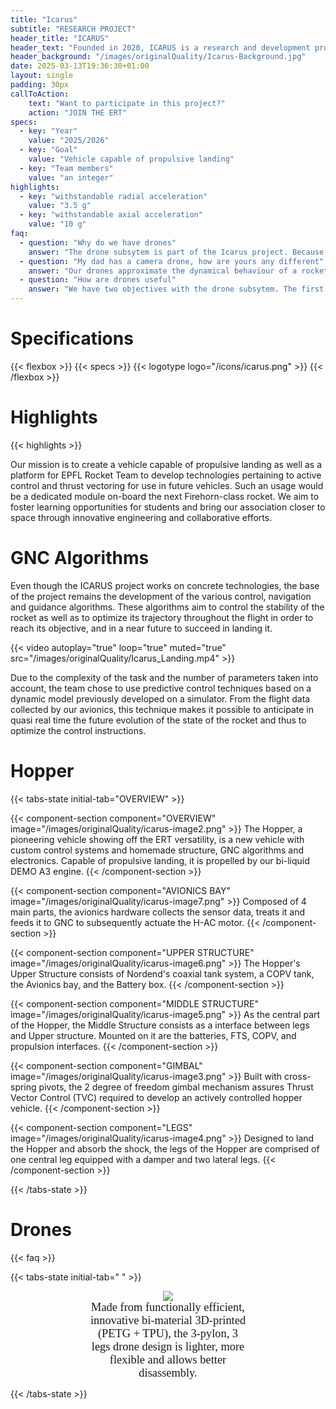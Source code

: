 ```yaml
---
title: "Icarus"
subtitle: "RESEARCH PROJECT"
header_title: "ICARUS"
header_text: "Founded in 2020, ICARUS is a research and development project on active attitude control technologies for future rocket teams. These technologies are crucial throughout the flight to control the trajectory and its smooth progress. The main objective is also to get our rockets back by landing them propulsively by reigniting their engines in the same way SpaceX is known to do, thus training students in technologies that are crucial to lowering the cost to reach space."
header_background: "/images/originalQuality/Icarus-Background.jpg"
date: 2025-03-13T19:36:30+01:00
layout: single
padding: 30px
callToAction:
    text: "Want to participate in this project?"
    action: "JOIN THE ERT"
specs:
  - key: "Year"
    value: "2025/2026"
  - key: "Goal"
    value: "Vehicle capable of propulsive landing"
  - key: "Team members"
    value: "an integer"
highlights:
  - key: "withstandable radial acceleration"
    value: "3.5 g"
  - key: "withstandable axial acceleration"
    value: "10 g"
faq:
  - question: "Why do we have drones"
    answer: "The drone subsytem is part of the Icarus project. Because we do not have the means of crashing a rocket once every 3 months (looking at you SpaceX), we need a way of testing algorithms, avionics and various systems before launching a rocket-powered vehicle. The drones are meant to be small, cheap, reusable, repairable and eventually disposable."
  - question: "My dad has a camera drone, how are yours any different"
    answer: "Our drones approximate the dynamical behaviour of a rocket. The first thing is that they have a high weight-to-thrust ratio (as usually does a rocket-powered vehicle). Their center of gravity is also way outside their center of thrust, hence they are quite difficult to control and need comprehensive algorithms. They are built in a specific way such as to ensure that they match the design intent and requirements of both the Hopper and their own."
  - question: "How are drones useful"
    answer: "We have two objectives with the drone subsytem. The first one is to build and maintain a fleet of said drones. The second objective is to serve as a test platform for cutting-edge technologies developped quickly from idea to integration to be used at a later date on other projects."
---
```


# Specifications

{{< flexbox >}}
    {{< specs >}}
    {{< logotype logo="/icons/icarus.png" >}}
{{< /flexbox >}}


# Highlights

{{< highlights >}}

Our mission is to create a vehicle capable of propulsive landing as well as a platform for EPFL Rocket Team to develop technologies pertaining to active control and thrust vectoring for use in future vehicles. Such an usage would be a dedicated module on-board the next Firehorn-class rocket. We aim to foster learning opportunities for students and bring our association closer to space through innovative engineering and collaborative efforts.

# GNC Algorithms

Even though the ICARUS project works on concrete technologies, the base of the project remains the development of the various control, navigation and guidance algorithms. These algorithms aim to control the stability of the rocket as well as to optimize its trajectory throughout the flight in order to reach its objective, and in a near future to succeed in landing it. 

{{< video autoplay="true" loop="true" muted="true" src="/images/originalQuality/Icarus_Landing.mp4" >}}

Due to the complexity of the task and the number of parameters taken into account, the team chose to use predictive control techniques based on a dynamic model previously developed on a simulator. From the flight data collected by our avionics, this technique makes it possible to anticipate in quasi real time the future evolution of the state of the rocket and thus to optimize the control instructions.

# Hopper

{{< tabs-state initial-tab="OVERVIEW" >}}

{{< component-section component="OVERVIEW" image="/images/originalQuality/icarus-image2.png" >}}
The Hopper, a pioneering vehicle showing off the ERT versatility, is a new vehicle with custom control systems and homemade structure, GNC algorithms and electronics. Capable of propulsive landing, it is propelled by our bi-liquid DEMO A3 engine. 
{{< /component-section >}}


{{< component-section component="AVIONICS BAY" image="/images/originalQuality/icarus-image7.png" >}}
Composed of 4 main parts, the avionics hardware collects the sensor data, treats it and feeds it to GNC to subsequently actuate the H-AC motor.
{{< /component-section >}}

{{< component-section component="UPPER STRUCTURE" image="/images/originalQuality/icarus-image6.png" >}}
The Hopper's Upper Structure consists of Nordend's coaxial tank system, a COPV tank, the Avionics bay, and the Battery box. 
{{< /component-section >}}

{{< component-section component="MIDDLE STRUCTURE" image="/images/originalQuality/icarus-image5.png" >}}
As the central part of the Hopper, the Middle Structure consists as a interface between legs and Upper structure. Mounted on it are the batteries, FTS, COPV, and propulsion interfaces.
{{< /component-section >}}

{{< component-section component="GIMBAL" image="/images/originalQuality/icarus-image3.png" >}}
Built with cross-spring pivots, the 2 degree of freedom gimbal mechanism assures Thrust Vector Control (TVC) required to develop an actively controlled hopper vehicle.
{{< /component-section >}}

{{< component-section component="LEGS" image="/images/originalQuality/icarus-image4.png" >}}
Designed to land the Hopper and absorb the shock, the legs of the Hopper are comprised of one central leg equipped with a damper and two lateral legs.
{{< /component-section >}}

<!-- {{< component-section component="DRONE" image="/images/originalQuality/icarus-image1.png" >}}
Made from functionally efficient, innovative bi-material 3D-printed (PETG + TPU). The 3-pylon, 3 legs design is lighter, more flexible and allows better disassembly.
{{< /component-section >}} -->

{{< /tabs-state >}}

# Drones

{{< faq >}}


{{< tabs-state initial-tab=" " >}}


<div align="center">
  <img src="/images/originalQuality/icarus-image1.png" style="margin: 0; max-width: 100%; height: auto; max-height: 16rem; width: auto; object-fit: {{ .Get "object-fit" | default "contain" }};"/>
  <div style="font-family:'Aspekta-300'; font-size: 1.15rem; width:50%">
  Made from functionally efficient, innovative bi-material 3D-printed (PETG + TPU), the 3-pylon, 3 legs drone design is lighter, more flexible and allows better disassembly.
  </div>

</div>

{{< /tabs-state >}}



